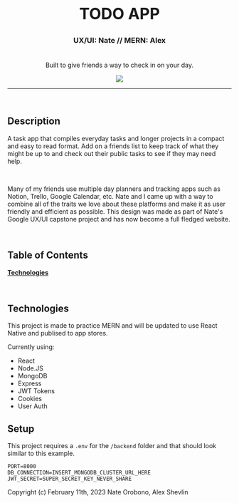 <div style="text-align: center">
  <h2 style="font-size: 2.5em; font-weight: bold;">TODO APP</h2>
  <h3 style="padding-bottom: 1.25em;">UX/UI: Nate // MERN: Alex</h3>
  <p>Built to give friends a way to check in on your day.</p>
</div>

<p align="center">
  <img src="https://cdn.discordapp.com/attachments/835110557526130729/1076431711015030824/image.png" />
</p>

---
<br/>

## Description

A task app that compiles everyday tasks and longer projects in a compact and easy to read format. Add on a friends list to keep track of what they might be up to and check out their public tasks to see if they may need help.

<br/>

Many of my friends use multiple day planners and tracking apps such as Notion, Trello, Google Calendar, etc. Nate and I came up with a way to combine all of the traits we love about these platforms and make it as user friendly and efficient as possible. This design was made as part of Nate's Google UX/UI capstone project and has now become a full fledged website.

<br/>

## Table of Contents

**[Technologies](#technologies)**

<br />

## Technologies
This project is made to practice MERN and will be updated to use React Native and publised to app stores.
<br/>

Currently using:

- React
- Node.JS
- MongoDB
- Express
- JWT Tokens
- Cookies
- User Auth

## Setup

This project requires a `.env` for the `/backend` folder and that should look similar to this example.

```
PORT=8000
DB_CONNECTION=INSERT_MONGODB_CLUSTER_URL_HERE
JWT_SECRET=SUPER_SECRET_KEY_NEVER_SHARE
```

Copyright (c) February 11th, 2023 Nate Orobono, Alex Shevlin